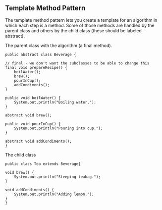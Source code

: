 ## Template Method Pattern

The template method pattern lets you create a template for an algorithm in which each step is a method.
Some of those methods are handled by the parent class and others by the child class (these should be labeled abstract).

The parent class with the algorithm (a final method).

    public abstract class Beverage {
	
	// final - we don't want the subclasses to be able to change this
	final void prepareRecipe() {
		boilWater();
		brew();
		pourInCup();
		addCondiments();
	}
	
	public void boilWater() {
		System.out.println("Boiling water.");
	}
	  
	abstract void brew();
	
	public void pourInCup() {
		System.out.println("Pouring into cup.");
	}

	abstract void addCondiments();
    }
    
The child class

    public class Tea extends Beverage{

	void brew() {
		System.out.println("Steeping teabag.");		
	}
	  
	void addCondiments() {
		System.out.println("Adding lemon.");
	}
    }

